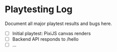 # Playtesting Log

Document all major playtest results and bugs here.

- [ ] Initial playtest: PixiJS canvas renders
- [ ] Backend API responds to /hello
- [ ] ... 
